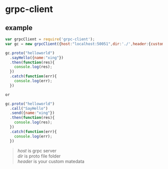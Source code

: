 # grpc-client
## example
```javascript  
var grpcClient = require('grpc-client');
var gc = new grpcClient({host:"localhost:50051",dir:'./',header:{custom:['customvalue']}});

gc.proto("helloworld")
  .sayHello({name:"xing"})
  .then(function(res){
    console.log(res);
  })
  .catch(function(err){
    console.log(err);
  })  

or  

gc.proto("helloworld")
  .call("SayHello")
  .send({name:"xing"})
  .then(function(res){
    console.log(res);
  })
  .catch(function(err){
    console.log(err);
  })
```
> *host* is grpc server  
> *dir* is proto file folder  
> *header* is your custom matedata  